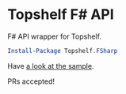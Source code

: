 # Topshelf F# API

F# API wrapper for Topshelf.

``` powershell
Install-Package Topshelf.FSharp
```

Have [a look at the sample](https://github.com/haf/Topshelf.FSharp/blob/master/src/Topshelf.FSharp.Example/Program.fs).

PRs accepted!
